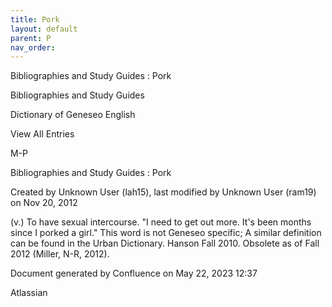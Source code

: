 ```yaml
---
title: Pork
layout: default
parent: P
nav_order:
---
```


Bibliographies and Study Guides : Pork

Bibliographies and Study Guides

Dictionary of Geneseo English

View All Entries

M-P

Bibliographies and Study Guides : Pork

Created by  Unknown User (lah15), last modified by  Unknown User (ram19) on Nov 20, 2012

(v.) To have sexual intercourse. &quot;I need to get out more. It's been months since I porked a girl.&quot; This word is not Geneseo specific; A similar definition can be found in the Urban Dictionary. Hanson Fall 2010. Obsolete as of Fall 2012 (Miller, N-R, 2012).

Document generated by Confluence on May 22, 2023 12:37

Atlassian
